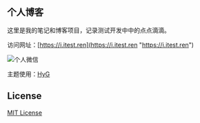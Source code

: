 ## 个人博客
这里是我的笔记和博客项目，记录测试开发中中的点点滴滴。

访问网址：[https://i.itest.ren](https://i.itest.ren "https://i.itest.ren")

![个人微信](https://ws1.sinaimg.cn/large/6b6f6a6fly1g12albom2dj20by0bywfx.jpg)

主题使用：[HyG](https://github.com/Gaohaoyang/gaohaoyang.github.io/blob/master/README-zh-cn.md)

## License

[MIT License](https://github.com/zdx0122/zdx0122.github.io/blob/master/LICENSE.md)
